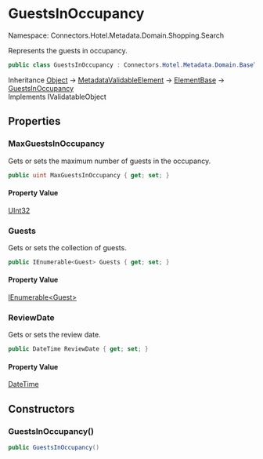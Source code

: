 # GuestsInOccupancy

Namespace: Connectors.Hotel.Metadata.Domain.Shopping.Search

Represents the guests in occupancy.

```csharp
public class GuestsInOccupancy : Connectors.Hotel.Metadata.Domain.BaseTypes.ElementBase, System.ComponentModel.DataAnnotations.IValidatableObject
```

Inheritance [Object](https://docs.microsoft.com/en-us/dotnet/api/system.object) → [MetadataValidableElement](./connectors.hotel.metadata.domain.common.metadatavalidableelement) → [ElementBase](./connectors.hotel.metadata.domain.basetypes.elementbase) → [GuestsInOccupancy](./connectors.hotel.metadata.domain.shopping.search.guestsinoccupancy)<br />
Implements IValidatableObject

## Properties

### **MaxGuestsInOccupancy**

Gets or sets the maximum number of guests in the occupancy.

```csharp
public uint MaxGuestsInOccupancy { get; set; }
```

#### Property Value

[UInt32](https://docs.microsoft.com/en-us/dotnet/api/system.uint32)<br />

### **Guests**

Gets or sets the collection of guests.

```csharp
public IEnumerable<Guest> Guests { get; set; }
```

#### Property Value

[IEnumerable\<Guest\>](https://docs.microsoft.com/en-us/dotnet/api/system.collections.generic.ienumerable-1)<br />

### **ReviewDate**

Gets or sets the review date.

```csharp
public DateTime ReviewDate { get; set; }
```

#### Property Value

[DateTime](https://docs.microsoft.com/en-us/dotnet/api/system.datetime)<br />

## Constructors

### **GuestsInOccupancy()**

```csharp
public GuestsInOccupancy()
```
